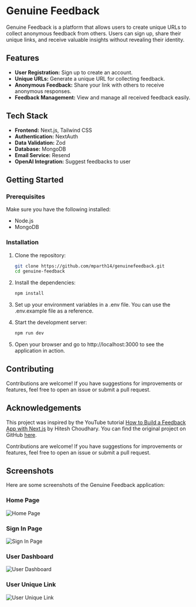 # Genuine Feedback

Genuine Feedback is a platform that allows users to create unique URLs to collect anonymous feedback from others. Users can sign up, share their unique links, and receive valuable insights without revealing their identity.

## Features

- **User Registration:** Sign up to create an account.
- **Unique URLs:** Generate a unique URL for collecting feedback.
- **Anonymous Feedback:** Share your link with others to receive anonymous responses.
- **Feedback Management:** View and manage all received feedback easily.

## Tech Stack

- **Frontend:** Next.js, Tailwind CSS
- **Authentication:** NextAuth
- **Data Validation:** Zod
- **Database:** MongoDB
- **Email Service:** Resend
- **OpenAI Integration:** Suggest feedbacks to user

## Getting Started

### Prerequisites

Make sure you have the following installed:

- Node.js
- MongoDB

### Installation

1. Clone the repository:

   ```bash
   git clone https://github.com/mparth14/genuinefeedback.git
   cd genuine-feedback

2. Install the dependencies:

    ```bash
    npm install

3. Set up your environment variables in a .env file. You can use the .env.example file as a reference.

4. Start the development server:
    
    ```bash
    npm run dev

5. Open your browser and go to http://localhost:3000 to see the application in action.

## Contributing

Contributions are welcome! If you have suggestions for improvements or features, feel free to open an issue or submit a pull request.

## Acknowledgements

This project was inspired by the YouTube tutorial [How to Build a Feedback App with Next.js](https://www.youtube.com/watch?v=zLJoVRleOuc) by Hitesh Choudhary. You can find the original project on GitHub [here](https://github.com/hiteshchoudhary/ama-app).

Contributions are welcome! If you have suggestions for improvements or features, feel free to open an issue or submit a pull request.

## Screenshots

Here are some screenshots of the Genuine Feedback application:

### Home Page
![Home Page](screenshots/HomePage.png)

### Sign In Page
![Sign In Page](screenshots/SignInPage.png)

### User Dashboard
![User Dashboard](screenshots/UserDashboard.png)

### User Unique Link
![User Unique Link](screenshots/UserUniqueLink.png)
